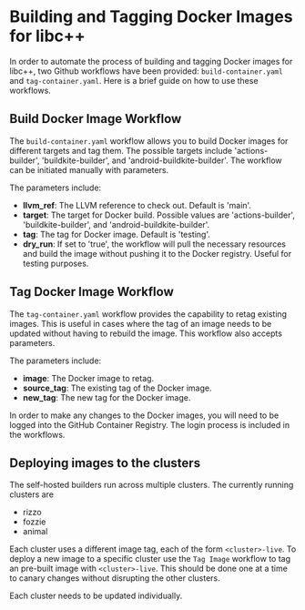# Building and Tagging Docker Images for libc++

In order to automate the process of building and tagging Docker images for libc++, two Github workflows have been provided: `build-container.yaml` and `tag-container.yaml`. Here is a brief guide on how to use these workflows.

## Build Docker Image Workflow

The `build-container.yaml` workflow allows you to build Docker images for different targets and tag them. The possible targets include 'actions-builder', 'buildkite-builder', and 'android-buildkite-builder'. The workflow can be initiated manually with parameters.

The parameters include:

- **llvm_ref**: The LLVM reference to check out. Default is 'main'.
- **target**: The target for Docker build. Possible values are 'actions-builder', 'buildkite-builder', and 'android-buildkite-builder'.
- **tag**: The tag for Docker image. Default is 'testing'.
- **dry_run**: If set to 'true', the workflow will pull the necessary resources and build the image without pushing it to the Docker registry. Useful for testing purposes.

## Tag Docker Image Workflow

The `tag-container.yaml` workflow provides the capability to retag existing images. This is useful in cases where the tag of an image needs to be updated without having to rebuild the image. This workflow also accepts parameters.

The parameters include:

- **image**: The Docker image to retag.
- **source_tag**: The existing tag of the Docker image.
- **new_tag**: The new tag for the Docker image.

In order to make any changes to the Docker images, you will need to be logged into the GitHub Container Registry. The login process is included in the workflows.

## Deploying images to the clusters

The self-hosted builders run across multiple clusters. The currently running clusters are

* rizzo
* fozzie
* animal

Each cluster uses a different image tag, each of the form `<cluster>-live`. To deploy a new image to a specific cluster use the `Tag Image` workflow to tag an pre-built image with `<cluster>-live`. This should be done one at a time to canary changes without disrupting the other clusters.

Each cluster needs to be updated individually.
